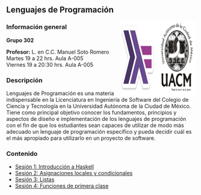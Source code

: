 ## Lenguajes de Programación

<img src="imagenes/logo.png" align="right" height="200" width="200">

### Información general

**Grupo 302**

**Profesor:** L. en C.C. Manuel Soto Romero  
Martes 19 a 22 hrs. Aula A-005   
Viernes 19 a 20:30 hrs. Aula A-005

### Descripción

Lenguajes de Programación es una materia indispensable en la Licenciatura en Ingeniería de Software del Colegio de Ciencia y Tecnología en la Universidad Autónoma de la Ciudad de México. Tiene como principal objetivo conocer los fundamentos, principios y aspectos de diseño e implementación de los lenguajes de programación con el fin de que los estudiantes sean capaces de utilizar de modo más adecuado un lenguaje de programación específico y pueda decidir cuál es el más apropiado para utilizarlo en un proyecto de software.						

### Contenido

- [Sesión 1: Introducción a Haskell](sesion01/README.md)
- [Sesión 2: Asignaciones locales y condicionales](sesion02/README.md)
- [Sesión 3: Listas](sesion03/README.md)
- [Sesión 4: Funciones de primera clase](sesion04/README.md)

